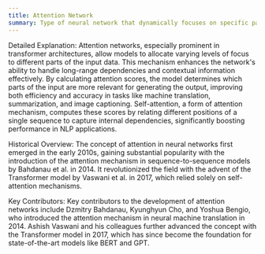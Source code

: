 ```yaml
---
title: Attention Network
summary: Type of neural network that dynamically focuses on specific parts of the input data, enhancing the performance of tasks like language translation, image recognition, and more.
---
```

Detailed Explanation: Attention networks, especially prominent in transformer architectures, allow models to allocate varying levels of focus to different parts of the input data. This mechanism enhances the network's ability to handle long-range dependencies and contextual information effectively. By calculating attention scores, the model determines which parts of the input are more relevant for generating the output, improving both efficiency and accuracy in tasks like machine translation, summarization, and image captioning. Self-attention, a form of attention mechanism, computes these scores by relating different positions of a single sequence to capture internal dependencies, significantly boosting performance in NLP applications.

Historical Overview: The concept of attention in neural networks first emerged in the early 2010s, gaining substantial popularity with the introduction of the attention mechanism in sequence-to-sequence models by Bahdanau et al. in 2014. It revolutionized the field with the advent of the Transformer model by Vaswani et al. in 2017, which relied solely on self-attention mechanisms.

Key Contributors: Key contributors to the development of attention networks include Dzmitry Bahdanau, Kyunghyun Cho, and Yoshua Bengio, who introduced the attention mechanism in neural machine translation in 2014. Ashish Vaswani and his colleagues further advanced the concept with the Transformer model in 2017, which has since become the foundation for state-of-the-art models like BERT and GPT.
